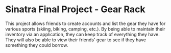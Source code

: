 # Sinatra Final Project - Gear Rack

This project allows friends to create accounts and list the gear they have for
various sports (skiing, biking, camping, etc.). By being able to maintain their
inventory via an application, they can keep track of everything they have. They
will also be able to view their friends' gear to see if they have something they
could borrow.

